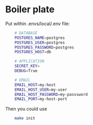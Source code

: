 # Boiler plate

Put within .envs/local/.env file:

```sh
    # DATABASE
    POSTGRES_NAME=postgres
    POSTGRES_USER=postgres
    POSTGRES_PASSWORD=postgres
    POSTGRES_HOST=db

    # APPLICATION
    SECRET_KEY=
    DEBUG=True

    # EMAIL
    EMAIL_HOST=my-host
    EMAIL_HOST_USER=my-user
    EMAIL_HOST_PASSWORD=my-passsword
    EMAIL_PORT=my-host-port
```

Then you could use 

```sh
    make init
```